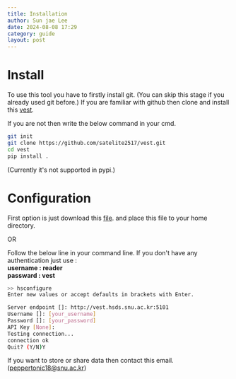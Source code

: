```yaml
---
title: Installation
author: Sun jae Lee
date: 2024-08-08 17:29
category: guide
layout: post
---
```


Install
=====

To use this tool you have to firstly install git. (You can skip this stage if you already used git before.) If you are familiar with github then clone and install this [vest](https://github.com/satelite2517/vest). 

If you are not then write the below command in your cmd.

```bash
git init
git clone https://github.com/satelite2517/vest.git
cd vest
pip install .
```
(Currently it's not supported in pypi.)


Configuration
=====
First option is just download this
[file](https://github.com/satelite2517/vest/blob/main/.hscfg). and place this file to your home directory.

OR  

Follow the below line in your command line. If you don't have any authentication just use :  
__username : reader__    
__passward : vest__  

```bash
>> hsconfigure
Enter new values or accept defaults in brackets with Enter.

Server endpoint []: http://vest.hsds.snu.ac.kr:5101
Username []: [your_username]
Password []: [your_password]
API Key [None]: 
Testing connection...
connection ok
Quit? (Y/N)Y
```
If you want to store or share data then contact this email. (peppertonic18@snu.ac.kr)